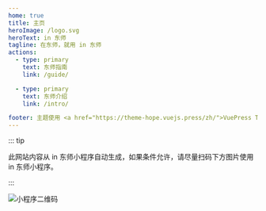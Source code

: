 ```yaml
---
home: true
title: 主页
heroImage: /logo.svg
heroText: in 东师
tagline: 在东师，就用 in 东师
actions:
  - type: primary
    text: 东师指南
    link: /guide/

  - type: primary
    text: 东师介绍
    link: /intro/

footer: 主题使用 <a href="https://theme-hope.vuejs.press/zh/">VuePress Theme Hope</a>
---
```


::: tip

此网站内容从 in 东师小程序自动生成，如果条件允许，请尽量扫码下方图片使用 in 东师小程序。

:::

![小程序二维码](/qrcode.jpg)
